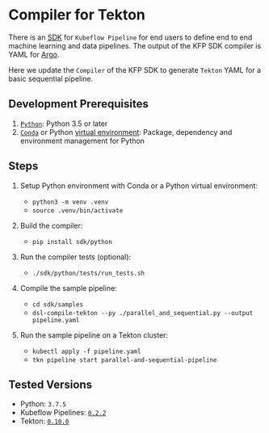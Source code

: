 # Compiler for Tekton

There is an [SDK](https://www.kubeflow.org/docs/pipelines/sdk/sdk-overview/) 
for `Kubeflow Pipeline` for end users to define end to end machine learning and data pipelines.
The output of the KFP SDK compiler is YAML for [Argo](https://github.com/argoproj/argo).

Here we update the `Compiler` of the KFP SDK to generate `Tekton` YAML for 
a basic sequential pipeline. 


## Development Prerequisites

1. [`Python`](https://www.python.org/downloads/): Python 3.5 or later  
2. [`Conda`](https://docs.conda.io/en/latest/) or Python 
   [virtual environment](https://packaging.python.org/guides/installing-using-pip-and-virtual-environments/): 
   Package, dependency and environment management for Python


## Steps

1. Setup Python environment with Conda or a Python virtual environment:

    - `python3 -m venv .venv`
    - `source .venv/bin/activate`

2. Build the compiler:

    - `pip install sdk/python`

3. Run the compiler tests (optional):

    - `./sdk/python/tests/run_tests.sh`

4. Compile the sample pipeline:

    - `cd sdk/samples`  
    - `dsl-compile-tekton --py ./parallel_and_sequential.py --output pipeline.yaml`
    
5. Run the sample pipeline on a Tekton cluster:

    - `kubectl apply -f pipeline.yaml`
    - `tkn pipeline start parallel-and-sequential-pipeline`


## Tested Versions

 - Python: `3.7.5`
 - Kubeflow Pipelines: [`0.2.2`](https://github.com/kubeflow/pipelines/releases/tag/0.2.2)
 - Tekton: [`0.10.0`](https://github.com/tektoncd/pipeline/releases/tag/v0.10.0)
 